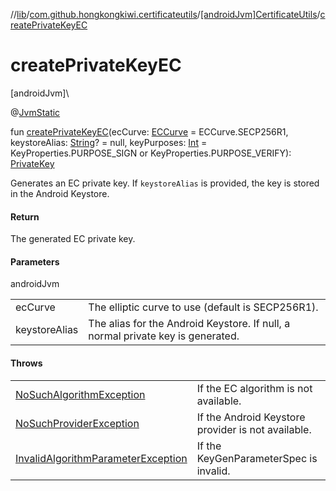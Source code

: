 //[lib](../../../index.md)/[com.github.hongkongkiwi.certificateutils](../index.md)/[[androidJvm]CertificateUtils](index.md)/[createPrivateKeyEC](create-private-key-e-c.md)

# createPrivateKeyEC

[androidJvm]\

@[JvmStatic](https://kotlinlang.org/api/latest/jvm/stdlib/kotlin.jvm/-jvm-static/index.html)

fun [createPrivateKeyEC](create-private-key-e-c.md)(ecCurve: [ECCurve](../../com.github.hongkongkiwi.certificateutils.enums/[android-jvm]-e-c-curve/index.md) = ECCurve.SECP256R1, keystoreAlias: [String](https://kotlinlang.org/api/latest/jvm/stdlib/kotlin/-string/index.html)? = null, keyPurposes: [Int](https://kotlinlang.org/api/latest/jvm/stdlib/kotlin/-int/index.html) = KeyProperties.PURPOSE_SIGN or KeyProperties.PURPOSE_VERIFY): [PrivateKey](https://developer.android.com/reference/kotlin/java/security/PrivateKey.html)

Generates an EC private key. If `keystoreAlias` is provided, the key is stored in the Android Keystore.

#### Return

The generated EC private key.

#### Parameters

androidJvm

| | |
|---|---|
| ecCurve | The elliptic curve to use (default is SECP256R1). |
| keystoreAlias | The alias for the Android Keystore. If null, a normal private key is generated. |

#### Throws

| | |
|---|---|
| [NoSuchAlgorithmException](https://developer.android.com/reference/kotlin/java/security/NoSuchAlgorithmException.html) | If the EC algorithm is not available. |
| [NoSuchProviderException](https://developer.android.com/reference/kotlin/java/security/NoSuchProviderException.html) | If the Android Keystore provider is not available. |
| [InvalidAlgorithmParameterException](https://developer.android.com/reference/kotlin/java/security/InvalidAlgorithmParameterException.html) | If the KeyGenParameterSpec is invalid. |
